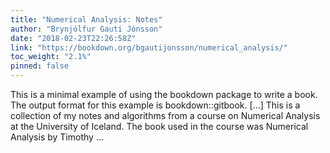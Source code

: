 ```yaml
---
title: "Numerical Analysis: Notes"
author: "Brynjólfur Gauti Jónsson"
date: "2018-02-23T22:26:58Z"
link: "https://bookdown.org/bgautijonsson/numerical_analysis/"
toc_weight: "2.1%"
pinned: false
---
```


This is a minimal example of using the bookdown package to write a book. The output format for this example is bookdown::gitbook. [...] This is a collection of my notes and algorithms from a course on Numerical Analysis at the University of Iceland. The book used in the course was Numerical Analysis by Timothy ...
